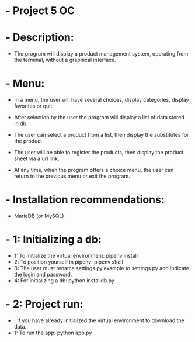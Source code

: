 # - Project 5 OC

# - Description:
- The program will display a product management system, operating from the terminal, without a graphical interface.

# - Menu:
- In a menu, the user will have several choices, display categories, display favorites or quit.
- After selection by the user the program will display a list of data stored in db.
- The user can select a product from a list, then display the substitutes for the product.
- The user will be able to register the products, then display the product sheet via a url link.

- At any time, when the program offers a choice menu, the user can return to the previous menu or exit the program.


# - Installation recommendations:
- MariaDB (or MySQL)

# - 1: Initializing a db:
- 1: To initialize the virtual environment: pipenv install
- 2: To position yourself in pipenv: pipenv shell
- 3: The user must rename settings.py.example to settings.py and indicate the login and password.
- 4: For initializing a db: python installdb.py

# - 2: Project run:
- : If you have already initialized the virtual environment to download the data.
- 1: To run the app: python app.py
